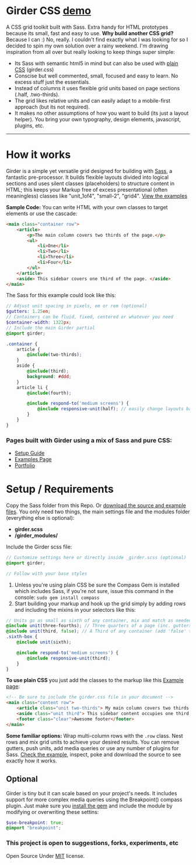 Girder CSS [demo](http://comfypixel.com/Girder/)
====================

A CSS grid toolkit built with Sass. Extra handy for HTML prototypes because its small, fast and easy to use. **Why build another CSS grid?** Because I can :) No, really. I couldn't find exactly what I was looking for so I decided to spin my own solution over a rainy weekend. I'm drawing inspiration from all over but really looking to keep things super simple:

* Its Sass with semantic html5 in mind but can also be used with [plain CSS](http://comfypixel.com/Girder/guide.html) (girder.css)
* Conscise but well commented, small, focused and easy to learn. No excess stuff just the essentials.
* Instead of columns it uses flexible grid units based on page sections (.half, .two-thirds).
* The grid likes relative units and can easily adapt to a mobile-first approach (but its not required).
* It makes no other assumptions of how you want to build (its just a layout helper). You bring your own typography, design elements, javascript, plugins, etc.

---

# How it works
Girder is a simple yet versatile grid designed for building with <a href="http://sass-lang.com/">Sass</a>, a fantastic pre-processor. It builds flexible layouts divided into logical sections and uses silent classes (placeholders) to structure content in HTML; this keeps your Markup free of excess presentational (often meaningless) classes like "unit_1of4", "small-2", "grid4". [View the examples](http://comfypixel.com/Girder/example-css.html)

**Sample Code:** You can write HTML with your own classes to target elements or use the cascade:
```HTML
<main class="container row">
	<article>
		<p>The main column covers two thirds of the page.</p>
		<ul>
			<li>One</li>
			<li>Two</li>
			<li>Three</li>
			<li>Four</li>
		</ul>
	</article>
	<aside> This sidebar covers one third of the page. </aside>
</main>
```
The Sass for this example could look like this:
```SCSS
// Adjust unit spacing in pixels, em or rem (optional)
$gutters: 1.25em;
// Containers can be fluid, fixed, centered or whatever you need
$container-width: 1322px;
// Include the main Girder partial
@import girder;

.container {
	article {
		@include(two-thirds);
	}
	aside {
		@include(third);
		background: #ddd;
	}
	article li {
		@include(fourth);

		@include respond-to('medium screens') {
			@include responsive-unit(half); // easily change layouts based on screen size
		}
	}
}
```
### Pages built with Girder using a mix of Sass and pure CSS:
* [Setup Guide](http://comfypixel.com/Girder/guide.html)
* [Examples Page](http://comfypixel.com/Girder/example-css.html)
* [Portfolio](http://fredmaya.com)

# Setup / Requirements
Copy the Sass folder from this Repo. Or [download the source and example files](https://github.com/unmaya/Girder/archive/master.zip). You only need two things, the main settings file and the modules folder (everything else is optional):

*	**girder.scss**
*	**/girder_modules/**

Include the Girder scss file:
```SCSS
// Customize settings here or directly inside _girder.scss (optional)
@import girder;

// Follow with your base styles
```

1. Unless you're using plain CSS be sure the Compass Gem is installed which includes Sass, if you're not sure, issue this command in the console: ```sudo gem install compass```
2. Start building your markup and hook up the grid simply by adding rows and including the mixins in your selectors like this:

```SCSS
// Units go as small as sixth of any container, mix and match as needed
@include unit(three-fourths); // Three quarters of a page (inc. gutters by default)
@include unit(third, false); // A Third of any container (add 'false' to remove gutters)
.sixth-box {
	@include unit(sixth);

	@include respond-to('medium screens') {
		@include responsive-unit(third);
	}
}
```

**To use plain CSS** you just add the classes to the markup like this [Example page](http://comfypixel.com/Girder/example-css.html):
```HTML
<!-- Be sure to include the girder.css file in your document -->
<main class="content row">
	<article class="unit two-thirds"> My main column covers two thirds of the page. </article>
	<aside class="unit third"> This sidebar content occupies one third of the page. </aside>
	<footer class="clear">Awesome footer</footer>
</main>
```

**Some familiar options:** Wrap multi-column rows with the ```.row``` class. Nest rows and mix grid units to achieve your desired results. You can remove gutters, push units, add media queries or use any number of plugins for Sass. [Check the example](http://comfypixel.com/Girder/), inspect, poke and download the source to see exactly how it works.

## Optional
Girder is tiny but it can scale based on your project's needs. It includes support for more complex media queries using the Breakpoint() compass plugin. Just make sure you [install the gem](http://rubygems.org/gems/breakpoint) and include the module by modifying or overwriting these settins:

````SCSS
$use-breakpoint: true;
@import "breakpoint";
````

### This project is open to suggestions, forks, experiments, etc
Open Source Under <a href="http://opensource.org/licenses/MIT">MIT</a> license.